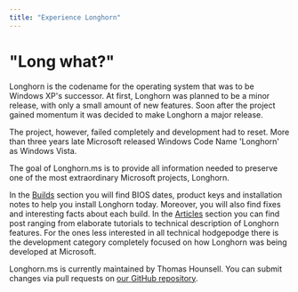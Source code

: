 ```yaml
---
title: "Experience Longhorn"
---
```


# "Long what?"

Longhorn is the codename for the operating system that was to be Windows XP's successor. At first, Longhorn was planned to be a minor release, with only a small amount of new features. Soon after the project gained momentum it was decided to make Longhorn a major release.

The project, however, failed completely and development had to reset. More than three years late Microsoft released Windows Code Name 'Longhorn' as Windows Vista.


The goal of Longhorn.ms is to provide all information needed to preserve one of the most extraordinary Microsoft projects, Longhorn.

In the [Builds](/builds/) section you will find BIOS dates, product keys and installation notes to help you install Longhorn today. Moreover, you will also find fixes and interesting facts about each build. In the [Articles](/articles/) section you can find post ranging from elaborate tutorials to technical description of Longhorn features. For the ones less interested in all technical hodgepodge there is the development category completely focused on how Longhorn was being developed at Microsoft.

Longhorn.ms is currently maintained by Thomas Hounsell. You can submit changes via pull requests on [our GitHub repository](https://gitlab.com/hounsell/longhorn-ms).
